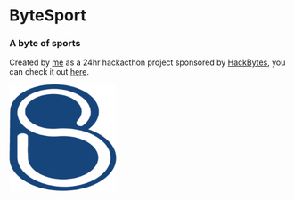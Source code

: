 # ByteSport 
### A byte of sports

Created by [me](https://www.github.com/onfranciis) as a 24hr hackacthon project sponsored by [HackBytes](https://thebytesandpieces.weebly.com), you can check it out [here](https://bytesports.onfranciis.cf/).

![ByteSport](./public/android-chrome-192x192.png)
